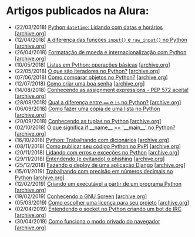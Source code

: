 # Artigos publicados na Alura:

- (22/03/2018) [Python `datetime`: Lidando com datas e horários](https://www.alura.com.br/artigos/lidando-com-datas-e-horarios-no-python) [[archive.org](https://web.archive.org/web/20200908231149/https%3A%2F%2Fwww.alura.com.br%2Fartigos%2Flidando-com-datas-e-horarios-no-python)]
- (12/04/2018) [A diferença das funções `input()` e `raw_input()` no Python](https://www.alura.com.br/artigos/a-diferenca-das-funcoes-input-e-raw-input-no-python) [[archive.org](https://web.archive.org/web/20200908230401/https%3A%2F%2Fwww.alura.com.br%2Fartigos%2Fa-diferenca-das-funcoes-input-e-raw-input-no-python)]
- (26/04/2018) [Formatação de moeda e internacionalização com Python](https://www.alura.com.br/artigos/formatando-moeda-no-python) [[archive.org](https://web.archive.org/web/20200908231100/https%3A%2F%2Fwww.alura.com.br%2Fartigos%2Fformatando-moeda-no-python)]
- (10/05/2018) [Listas em Python: operações básicas](https://www.alura.com.br/artigos/listas-no-python) [[archive.org](https://web.archive.org/web/20200908231208/https%3A%2F%2Fwww.alura.com.br%2Fartigos%2Flistas-no-python)]
- (22/05/2018) [O que são iteradores no Python?](https://www.alura.com.br/artigos/o-que-sao-iteradores-no-python) [[archive.org](https://web.archive.org/web/20200908231039/https%3A%2F%2Fwww.alura.com.br%2Fartigos%2Fo-que-sao-iteradores-no-python)]
- (07/06/2018) [Como comparar objetos no Python?](https://www.alura.com.br/artigos/como-comparar-objetos-no-python) [[archive.org](https://web.archive.org/web/20200911212619/https://www.alura.com.br/artigos/como-comparar-objetos-no-python)]
- (12/07/2018) [Como criar uma boa senha](https://www.alura.com.br/artigos/como-criar-uma-boa-senha) [[archive.org](https://web.archive.org/web/20200908230727/https%3A%2F%2Fwww.alura.com.br%2Fartigos%2Fcomo-criar-uma-boa-senha)]
- (14/08/2018) [Conhecendo as assignment expressions - PEP 572 aceita!](https://www.alura.com.br/artigos/conhecendo-as-assignment-expressions-pep-572-aceita) [[archive.org](https://web.archive.org/web/20200908225733/https%3A%2F%2Fwww.alura.com.br%2Fartigos%2Fconhecendo-as-assignment-expressions-pep-572-aceita)]
- (28/08/2018) [Qual a diferença entre `==` e `is` no Python?](https://www.alura.com.br/artigos/qual-a-diferenca-entre-e-is-no-python) [[archive.org](https://web.archive.org/web/20200908225640/https%3A%2F%2Fwww.alura.com.br%2Fartigos%2Fqual-a-diferenca-entre-e-is-no-python)]
- (06/09/2018) [Como fazer uma cópia de uma lista no Python](https://www.alura.com.br/artigos/como-fazer-copia-de-lista-python) [[archive.org](https://web.archive.org/web/20200908230837/https%3A%2F%2Fwww.alura.com.br%2Fartigos%2Fcomo-fazer-copia-de-lista-python)]
- (20/09/2018) [Conhecendo as tuplas no Python](https://www.alura.com.br/artigos/conhecendo-as-tuplas-no-python) [[archive.org](https://web.archive.org/web/20200908230509/https%3A%2F%2Fwww.alura.com.br%2Fartigos%2Fconhecendo-as-tuplas-no-python)]
- (02/10/2018) [O que significa if \_\_name\_\_ == '\_\_main\_\_' no Python?](https://www.alura.com.br/artigos/o-que-significa-if-name-main-no-python) [[archive.org](https://web.archive.org/web/20200908225832/https%3A%2F%2Fwww.alura.com.br%2Fartigos%2Fo-que-significa-if-name-main-no-python)]
- (16/10/2018) [Python: Trabalhando com dicionários](https://www.alura.com.br/artigos/trabalhando-com-o-dicionario-no-python) [[archive.org](https://web.archive.org/web/20200908230244/https%3A%2F%2Fwww.alura.com.br%2Fartigos%2Ftrabalhando-com-o-dicionario-no-python)]
- (08/11/2018) [Como publicar seu código Python no PyPI](https://www.alura.com.br/artigos/como-publicar-seu-codigo-python-no-pypi) [[archive.org](https://web.archive.org/web/20200908225757/https%3A%2F%2Fwww.alura.com.br%2Fartigos%2Fcomo-publicar-seu-codigo-python-no-pypi)]
- (20/11/2018) [Lidando com erros e exceções no Python](https://www.alura.com.br/artigos/tratamento-de-excecoes-no-python) [[archive.org](https://web.archive.org/web/20200908231241/https%3A%2F%2Fwww.alura.com.br%2Fartigos%2Ftratamento-de-excecoes-no-python)]
- (29/11/2018) [Entendendo (e evitando) o phishing](https://www.alura.com.br/artigos/entendendo-e-evitando-o-phishing) [[archive.org](https://web.archive.org/web/20200908230706/https%3A%2F%2Fwww.alura.com.br%2Fartigos%2Fentendendo-e-evitando-o-phishing)]
- (25/12/2018) [Fazendo o deploy de uma aplicação Django](https://www.alura.com.br/artigos/fazendo-o-deploy-de-uma-aplicacao-django) [[archive.org](https://web.archive.org/web/20200908230447/https%3A%2F%2Fwww.alura.com.br%2Fartigos%2Ffazendo-o-deploy-de-uma-aplicacao-django)]
- (15/01/2019) [Trabalhando com precisão em números decimais no Python](https://www.alura.com.br/artigos/precisao-numeros-decimais-python) [[archive.org](https://web.archive.org/web/20200908231128/https%3A%2F%2Fwww.alura.com.br%2Fartigos%2Fprecisao-numeros-decimais-python)]
- (12/02/2019) [Criando um executável a partir de um programa Python](https://www.alura.com.br/artigos/criando-um-executavel-a-partir-de-um-programa-python) [[archive.org](https://web.archive.org/web/20200908230533/https%3A%2F%2Fwww.alura.com.br%2Fartigos%2Fcriando-um-executavel-a-partir-de-um-programa-python)]
- (19/02/2019) [Conhecendo o GNU Screen](https://www.alura.com.br/artigos/conhecendo-o-gnu-screen) [[archive.org](https://web.archive.org/web/20200908230800/https%3A%2F%2Fwww.alura.com.br%2Fartigos%2Fconhecendo-o-gnu-screen)]
- (05/03/2019) [Como escolher uma licença para seu projeto](https://www.alura.com.br/artigos/como-escolher-uma-licenca-para-seu-projeto) [[archive.org](https://web.archive.org/web/20200908230636/https%3A%2F%2Fwww.alura.com.br%2Fartigos%2Fcomo-escolher-uma-licenca-para-seu-projeto)]
- (02/04/2019) [Entendendo o socket no Python criando um bot de IRC](https://www.alura.com.br/artigos/entendendo-socket-no-python-criando-um-bot-de-irc) [[archive.org](https://web.archive.org/web/20200908230613/https%3A%2F%2Fwww.alura.com.br%2Fartigos%2Fentendendo-socket-no-python-criando-um-bot-de-irc)]
- (30/04/2019) [Como funciona o modo privado do navegador](https://www.alura.com.br/artigos/como-funciona-o-modo-privado-do-navegador) [[archive.org](https://web.archive.org/web/20200908230334/https%3A%2F%2Fwww.alura.com.br%2Fartigos%2Fcomo-funciona-o-modo-privado-do-navegador)]
